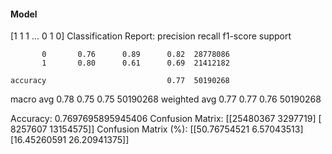 #### Model
[1 1 1 ... 0 1 0]
Classification Report:
              precision    recall  f1-score   support

           0       0.76      0.89      0.82  28778086
           1       0.80      0.61      0.69  21412182

    accuracy                           0.77  50190268
   macro avg       0.78      0.75      0.75  50190268
weighted avg       0.77      0.77      0.76  50190268

Accuracy: 0.7697695895945406
Confusion Matrix:
[[25480367  3297719]
 [ 8257607 13154575]]
Confusion Matrix (%):
[[50.76754521  6.57043513]
 [16.45260591 26.20941375]]
